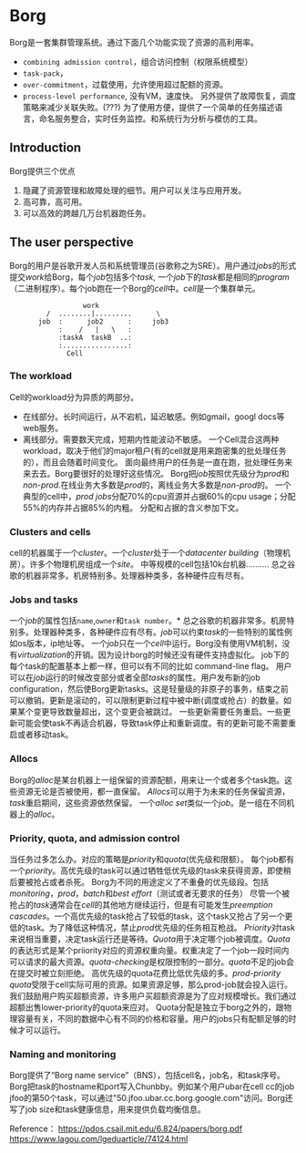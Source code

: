 # Borg
Borg是一套集群管理系统。通过下面几个功能实现了资源的高利用率。
* `combining admission control`，组合访问控制（权限系统模型）
* `task-pack`，
* `over-commitment`，过载使用，允许使用超过配额的资源。
* `process-level performance`, 没有VM，速度快。
另外提供了故障恢复，调度策略来减少关联失败。(???) 
为了使用方便，提供了一个简单的任务描述语言，命名服务整合，实时任务监控。和系统行为分析与模仿的工具。

## Introduction
Borg提供三个优点
1. 隐藏了资源管理和故障处理的细节。用户可以关注与应用开发。
2. 高可靠，高可用。
3. 可以高效的跨越几万台机器跑任务。

## The user perspective
Borg的用户是谷歌开发人员和系统管理员(谷歌称之为SRE）。用户通过*jobs*的形式提交*work*给Borg，每个*job*包括多个*task*,
一个*job*下的*task*都是相同的*program*（二进制程序）。每个job跑在一个Borg的*cell*中。*cell*是一个集群单元。
```
                  work
         /  ........|.........      \
       job  :      job2      :     job3
            :    /   |   \   :
            :taskA  taskB  ..:
            :................:
              Cell
```                          
       
### The workload
Cell的workload分为异质的两部分。
* 在线部分。长时间运行，从不宕机，延迟敏感。例如gmail，googl docs等web服务。
* 离线部分。需要数天完成，短期内性能波动不敏感。
一个Cell混合这两种workload，取决于他们的major租户(有的cell就是用来跑密集的批处理任务的），而且会随着时间变化。
面向最终用户的任务是一直在跑，批处理任务来来去去。Borg要很好的处理好这些情况。
Borg把*job*按照优先级分为*prod*和*non-prod*.在线业务大多数是*prod*的，离线业务大多数是*non-prod*的。
一个典型的cell中，*prod jobs*分配70%的cpu资源并占据60%的cpu usage；分配55%的内存并占据85%的内粗。
分配和占据的含义参加下文。

### Clusters and cells
cell的机器属于一个*cluster*。一个*cluster*处于一个*datacenter building*（物理机房）。许多个物理机房组成一个*site*。
中等规模的cell包括10k台机器..........
总之谷歌的机器非常多。机房特别多。处理器种类多，各种硬件应有尽有。

### Jobs and tasks
一个*job*的属性包括`name`,`owner`和`task number`。*
总之谷歌的机器非常多。机房特别多。处理器种类多，各种硬件应有尽有。*job*可以约束*task*的一些特别的属性例如os版本，ip地址等。
一个*job*只在一个*cell*中运行。Borg没有使用VM机制，没有*virtualization*的开销。因为设计borg的时候还没有硬件支持虚拟化。
job下的每个task的配置基本上都一样，但可以有不同的比如 command-line flag。
用户可以在*job*运行的时候改变部分或者全部*tasks*的属性。用户发布新的job configuration，然后使Borg更新tasks。这是轻量级的非原子的事务，结束之前可以撤销。更新是滚动的，可以限制更新过程中被中断(调度或抢占）的数量。如果某个变更导致数量超出，这个变更会被跳过。
一些更新需要任务重启。一些更新可能会使task不再适合机器，导致task停止和重新调度。有的更新可能不需要重启或者移动task。
### Allocs
Borg的*alloc*是某台机器上一组保留的资源配额，用来让一个或者多个task跑。这些资源无论是否被使用，都一直保留。
*Allocs*可以用于为未来的任务保留资源，*task*重启期间，这些资源依然保留。
  一个*alloc set*类似一个*job*。是一组在不同机器上的*alloc*。
 
### Priority, quota, and admission control
当任务过多怎么办。对应的策略是*priority*和*quota*(优先级和限额）。
   每个job都有一个*priority*。高优先级的task可以通过牺牲低优先级的task来获得资源，即使稍后要被抢占或者杀死。
Borg为不同的用途定义了不重叠的优先级段。包括*monitoring*，*prod*，*batch*和*best effort*（测试或者无要求的任务）
  尽管一个被抢占的*task*通常会在*cell*的其他地方继续运行，但是有可能发生*preemption cascades*。一个高优先级的task抢占了较低的task，这个task又抢占了另一个更低的task。为了降低这种情况，禁止*prod*优先级的任务相互枪战。
  *Priority*对task来说相当重要，决定task运行还是等待。*Quota*用于决定哪个job被调度。*Quota*的表达形式是某个priiority对应的资源权重向量。权重决定了一个job一段时间内可以请求的最大资源。*quota-checking*是权限控制的一部分。*quota*不足的job会在提交时被立刻拒绝。
  高优先级的quota花费比低优先级的多。*prod-priority quota*受限于cell实际可用的资源。如果资源足够，那么prod-job就会投入运行。我们鼓励用户购买超额资源，许多用户买超额资源是为了应对规模增长。我们通过超额出售lower-priority的quota来应对。
  Quota分配是独立于borg之外的，跟物理容量有关，不同的数据中心有不同的价格和容量。用户的jobs只有配额足够的时候才可以运行。
 
### Naming and monitoring
Borg提供了“Borg name service”（BNS），包括cell名，job名，和task序号。Borg把task的hostname和port写入Chunbby。例如某个用户ubar在cell cc的job jfoo的第50个task，可以通过"50.jfoo.ubar.cc.borg.google.com"访问。Borg还写了job size和task健康信息，用来提供负载均衡信息。




Reference：
https://pdos.csail.mit.edu/6.824/papers/borg.pdf
https://www.lagou.com/lgeduarticle/74124.html



